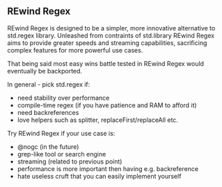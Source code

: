 ## REwind Regex

REwind Regex is designed to be a simpler, more innovative alternative to std.regex library.
Unleashed from contraints of std.library REwind Regex aims to provide greater speeds and
streaming capabilities, sacrificing complex features for more powerful use cases.

That being said most easy wins battle tested in REwind Regex would eventually be backported.

In general - pick std.regex if:
- need stability over performance
- compile-time regex (if you have patience and RAM to afford it)
- need backreferences
- love helpers such as splitter, replaceFirst/replaceAll etc.

Try REwind Regex if your use case is:
- @nogc (in the future)
- grep-like tool or search engine
- streaming (related to previous point)
- performance is more important then having e.g. backreference
- hate useless cruft that you can easily implement yourself

